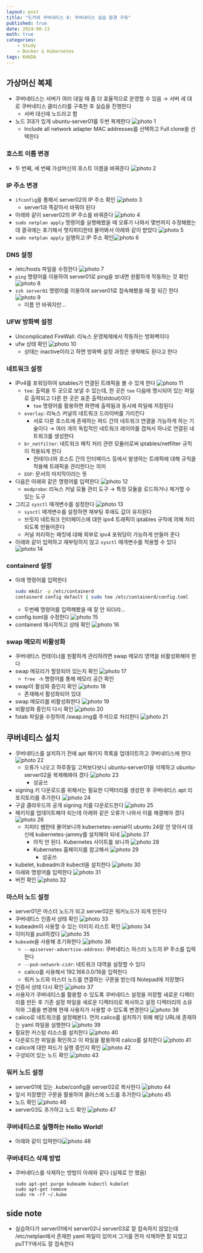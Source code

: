 ```yaml
---
layout: post
title: "도커와 쿠버네티스 8: 쿠버네티스 실습 환경 구축"
published: true
date: 2024-08-13
math: true
categories: 
    - Study
    - Docker & Kubernetes
tags: KHUDA
---
```

## 가상머신 복제
- 쿠버네티스는 서버가 여러 대일 때 좀 더 효율적으로 운영할 수 있음 → 서버 세 대로 쿠버네티스 클러스터를 구축한 후 실습을 진행한다 
	- 서버 대신에 노드라고 함
- 노드 3대가 있게 ubuntu-server01를 두번 복제한다 ![photo 1](/assets/img/posts/docker8/img1.png)
	- Include all network adapter MAC addresses를 선택하고 Full clone을 선택한다

### 호스트 이름 변경
- 두 번째, 세 번째 가상머신의 호스트 이름을 바꿔준다 ![photo 2](/assets/img/posts/docker8/img2.png)

### IP 주소 변경
- `ifconfig`을 통해서 server02의 IP 주소 확인 ![photo 3](/assets/img/posts/docker8/img3.png)
	- server1과 똑같아서 바꿔야 된다
- 아래와 같이 server02의 IP 주소를 바꿔준다 
	![photo 4](/assets/img/posts/docker8/img4.png)
- `sudo netplan apply` 명령어를 실행해봤을 때 오류가 나와서 몇번까지 수정해봤는데 결국에는 포기해서 챗지피티한테 물어봐서 아래와 같이 받았다 ![photo 5](/assets/img/posts/docker8/img5.png)
- `sudo netplan apply` 실행하고 IP 주소 확인![photo 6](/assets/img/posts/docker8/img6.png)
### DNS 설정
- /etc/hosts 파일을 수정한다 ![photo 7](/assets/img/posts/docker8/img7.png)
- `ping` 명령어를 이용하여 server01로 ping을 보내면 원활하게 작동하는 것 확인 ![photo 8](/assets/img/posts/docker8/img8.png)
- `ssh server01` 명령어를 이용하여 server01로 접속해봤을 때 잘 되긴 한다 ![photo 9](/assets/img/posts/docker8/img9.png)
	- 이름 안 바꿔지만...

### UFW 방화벽 설정
- Uncomplicated FireWall: 리눅스 운영체제에서 작동하는 방화벽이다
- ufw 상태 확인
	![photo 10](/assets/img/posts/docker8/img10.png)
	- 상태는 inactive이라고 하면 방화벽 설정 과정은 생략해도 된다고 한다

### 네트워크 설정
- IPv4를 포워딩하여 iptables가 연결된 트래픽을 볼 수 있게 한다 ![photo 11](/assets/img/posts/docker8/img11.png)
	- `tee`: 출력을 두 곳으로 보낼 수 있는데, 한 곳은 `tee` 다음에 명시되어 있는 파일로 출력되고 다른 한 곳은 표준 출력(stdout)이다
		- `tee` 명령어를 활용하면 화면에 출력됨과 동시에 파일에 저장된다
	- `overlay`: 리눅스 커널의 네트워크 드라이버를 가리킨다
		- 서로 다른 호스트에 존재하는 파드 간의 네트워크 연결을 가능하게 하는 기술이다 → 여러 개의 독립적인 네트워크 레이어를 겹쳐서 하나로 연결된 네트워크를 생성한다
	- `br_netfilter`: 네트워크 패킥 처리 관련 모듈러로써 iptables/netfilter 규칙이 적용되게 한다
		- 컨테이너와 호스트 간의 인터페이스 등에서 발생하는 트래픽에 대해 규칙을 적용해 트래픽을 관리한다는 의미
	- `EOF`: 문서의 마지막이라는 뜻
- 다음은 아래와 같은 명령어를 입력한다 ![photo 12](/assets/img/posts/docker8/img12.png)
	- `modprobe`: 리눅스 커널 모듈 관리 도구 → 특정 모듈을 로드하거나 제거할 수 있는 도구
- 그리고 `sysctl` 매개변수를 설정한다
	![photo 13](/assets/img/posts/docker8/img13.png)
	- `sysctl` 매개변수를 설정하면 재부팅 후에도 값이 유지된다
	- 브릿지 네트워크 인터페이스에 대한 ipv4 트래픽이 iptables 규칙에 의해 처리되도록 만들어준다
	- 커널 처리하는 패킷에 대해 외부로 ipv4 포워딩이 가능하게 만들어 준다
- 아래와 같이 입력하고 재부팅하지 않고 `sysctl` 매개변수를 적용할 수 있다 ![photo 14](/assets/img/posts/docker8/img14.png)

### containerd 설정
- 아래 명령어를 입력한다 
	```bash
	sudo mkdir -p /etc/containerd
	containerd config default | sudo tee /etc/containerd/config.toml
	```
	- 두번째 명령어를 입력해봤을 때 잘 안 되더라...
- config.toml을 수정한다 ![photo 15](/assets/img/posts/docker8/img15.png)
- containerd 재시작하고 상태 확인 ![photo 16](/assets/img/posts/docker8/img16.png)

### swap 메모리 비활성화
- 쿠버네티스 컨테이너를 원활하게 관리하려면 swap 메모리 영역을 비활성화해야 한다
- swap 메모리가 할장되어 있는지 확인 ![photo 17](/assets/img/posts/docker8/img17.png)
	- `free -h` 명령어를 통해 메모리 공간 확인
- swap이 활성화 중인지 확인 ![photo 18](/assets/img/posts/docker8/img18.png)
	- 존재해서 활성화되어 있대
- swap 메모리를 비활성화한다
	![photo 19](/assets/img/posts/docker8/img19.png)
- 비활성화 중인지 다시 확인 ![photo 20](/assets/img/posts/docker8/img20.png)
- fstab 파일을 수정하여 /swap.img를 주석으로 처리한다 ![photo 21](/assets/img/posts/docker8/img21.png)

## 쿠버네티스 설치
- 쿠버네티스를 설치하기 전에 apt 패키지 목록을 업데이트하고 쿠버네티스에 한다 ![photo 22](/assets/img/posts/docker8/img22.png)
	- 오류가 나오고 하루종일 고쳐보다보니 ubuntu-server01을 삭제하고 ubuntu-server02을 복제해봐야 겠다 ![photo 23](/assets/img/posts/docker8/img23.png)
		- 성공쓰
- signing 키 다운로드를 위해서는 필요한 디렉터리를 생성한 후 쿠버네티스 apt 리포지토리를 추가한다 ![photo 24](/assets/img/posts/docker8/img24.png)
- 구글 클라우드의 공개 signing 키를 다운로드한다 ![photo 25](/assets/img/posts/docker8/img25.png)
- 패키지를 업데이트해야 되는데 아래와 같은 오류가 나와서 이를 해결해야 겠다 ![photo 26](/assets/img/posts/docker8/img26.png)
	- 지피티 쌤한테 물어보니까 kubernetes-xenial이 ubuntu 24랑 안 맞아서 대신에 kubernetes-jammy를 설치해야 되네 ![photo 27](/assets/img/posts/docker8/img27.png)
		- 아직 안 된다. Kubernetes 사이트를 보니까 ![photo 28](/assets/img/posts/docker8/img28.png)
		- Kubernetes 홈페이지를 참고해서 ![photo 29](/assets/img/posts/docker8/img29.png)
			- 성공쓰
- kubelet, kubeadm과 kubectl을 설치한다 ![photo 30](/assets/img/posts/docker8/img30.png)
- 아래와 명령어를 입력한다 ![photo 31](/assets/img/posts/docker8/img31.png)
- 버전 확인 ![photo 32](/assets/img/posts/docker8/img32.png)

### 마스터 노드 설정
- server01은 마스터 노드가 되고 server02은 워커노드가 되게 만든다
- 쿠버네티스 인증서 상태 확인 ![photo 33](/assets/img/posts/docker8/img33.png)
- kubeadm이 사용할 수 있는 이미지 리스트 확인 ![photo 34](/assets/img/posts/docker8/img34.png)
- 이미지를 pull하겠다 ![photo 35](/assets/img/posts/docker8/img35.png)
- `kubeadm`을 사용해 초기화한다 ![photo 36](/assets/img/posts/docker8/img36.png)
	- `--apiserver-advertise-address`: 쿠버네티스 마스터 노드의 IP 주소를 입력한다
	- `--pod-network-cidr`: 네트워크 대역을 설정할 수 있다
	- calico를 사용해서 192.168.0.0/16을 입력한다
	- 워커 노드와 마스터 노드를 연결하는 구문을 받는데 Notepad에 저장했다
- 인증서 상태 다시 확인 ![photo 37](/assets/img/posts/docker8/img37.png)
- 사용자가 쿠버네티스를 활용할 수 있도록 쿠버네티스 설정을 저장할 새로운 디렉터리를 만든 후 기존 설정 파일을 새로운 디렉터리로 복사하고 설정 디렉터리의 소유자와 그룹을 변경해 현재 사용자가 사용할 수 있도록 변경한다 ![photo 38](/assets/img/posts/docker8/img38.png)
- calico로 네트워크를 설정해본다. 먼저 calico를 설치하기 위해 해당 URL에 존재하는 yaml 파일을 실행한다 ![photo 39](/assets/img/posts/docker8/img39.png)
- 필요한 커스텀 리소스를 설치한다 ![photo 40](/assets/img/posts/docker8/img40.png)
- 다운로드한 파일을 확인하고 이 파일을 활용하여 calico를 설치한다 ![photo 41](/assets/img/posts/docker8/img41.png)
- calico에 대한 파드가 실행 중인지 확인 ![photo 42](/assets/img/posts/docker8/img42.png)
- 구성되어 있는 노드 확인 ![photo 43](/assets/img/posts/docker8/img43.png)

### 워커 노드 설정
- server01에 있는 .kube/config을 server02로 복사한다 ![photo 44](/assets/img/posts/docker8/img44.png)
- 앞서 저장했던 구문을 활용하여 클러스에 노드를 추가한다 ![photo 45](/assets/img/posts/docker8/img45.png)
- 노드 확인 ![photo 46](/assets/img/posts/docker8/img46.png)
- server03도 추가하고 노드 확인 ![photo 47](/assets/img/posts/docker8/img47.png)

### 쿠버네티스로 실행하는 Hello World!
- 아래와 같이 입력한다![photo 48](/assets/img/posts/docker8/img48.png)

### 쿠버네티스 삭제 방법
- 쿠버네티스를 삭제하는 방법이 아래와 같다 (실제로 안 했음)
	```shell
	sudo apt-get purge kubeadm kubectl kubelet
	sudo apt-get remove
	sudo rm -rf ~/.kube
	```
## side note
- 실습하다가 server01에서 server02나 server03로 잘 접속하지 않았는데 /etc/netplan에서 존재한 yaml 파일이 있어서 그거를 먼저 삭제하면 잘 되었고 puTTY에서도 잘 접속한다